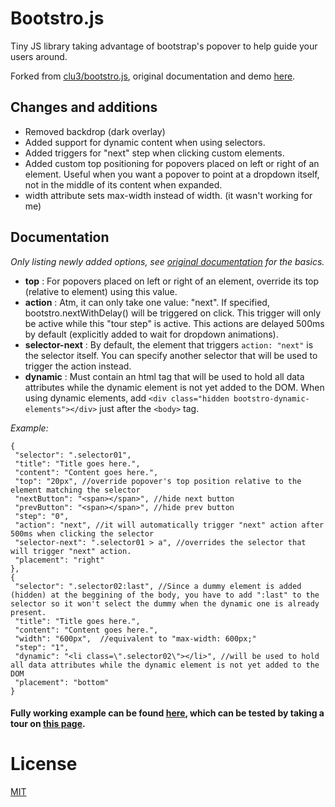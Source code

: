 Bootstro.js
========
Tiny JS library taking advantage of bootstrap's popover to help guide your users around. 

Forked from <a href="https://github.com/clu3/bootstro.js">clu3/bootstro.js</a>, original documentation and demo <a href='http://clu3.github.com/bootstro.js'>here</a>.


## Changes and additions
* Removed backdrop (dark overlay)
* Added support for dynamic content when using selectors.
* Added triggers for "next" step when clicking custom elements.
* Added custom top positioning for popovers placed on left or right of an element. Useful when you want a popover to point at a dropdown itself, not in the middle of its content when expanded.
* width attribute sets max-width instead of width. (it wasn't working for me)

## Documentation
*Only listing newly added options, see <a href='http://clu3.github.com/bootstro.js'>original documentation</a> for the basics.*
* **top** : For popovers placed on left or right of an element, override its top (relative to element) using this value.
* **action** : Atm, it can only take one value: "next". If specified, bootstro.nextWithDelay() will be triggered on click. This trigger will only be active while this "tour step" is active. This actions are delayed 500ms by default (explicitly added to wait for dropdown animations).
* **selector-next** : By default, the element that triggers `action: "next"` is the selector itself. You can specify another selector that will be used to trigger the action instead.
* **dynamic** : Must contain an html tag that will be used to hold all data attributes while the dynamic element is not yet added to the DOM. When using dynamic elements, add `<div class="hidden bootstro-dynamic-elements"></div>` just after the `<body>` tag.


*Example:*
```
{
 "selector": ".selector01",
 "title": "Title goes here.",
 "content": "Content goes here.",
 "top": "20px", //override popover's top position relative to the element matching the selector
 "nextButton": "<span></span>", //hide next button
 "prevButton": "<span></span>", //hide prev button
 "step": "0",
 "action": "next", //it will automatically trigger "next" action after 500ms when clicking the selector
 "selector-next": ".selector01 > a", //overrides the selector that will trigger "next" action.
 "placement": "right"
},
{
 "selector": ".selector02:last", //Since a dummy element is added (hidden) at the beggining of the body, you have to add ":last" to the selector so it won't select the dummy when the dynamic one is already present.
 "title": "Title goes here.",
 "content": "Content goes here.",
 "width": "600px",  //equivalent to "max-width: 600px;"
 "step": "1",
 "dynamic": "<li class=\".selector02\"></li>", //will be used to hold all data attributes while the dynamic element is not yet added to the DOM
 "placement": "bottom"
}
```
#### Fully working example can be found <a href="https://github.com/Theadd/TorrentzRSS/blob/master/js/rssz-tour.js">here</a>, which can be tested by taking a tour on <a href="http://theadd.github.io/TorrentzRSS/">this page</a>.


License 
========
<a href='http://opensource.org/licenses/MIT'>MIT</a>
